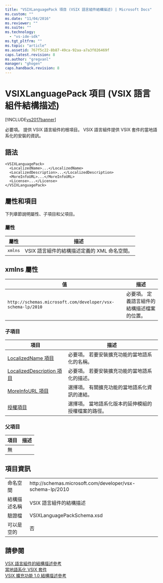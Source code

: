 ```yaml
---
title: "VSIXLanguagePack 項目 (VSIX 語言組件結構描述) | Microsoft Docs"
ms.custom: ""
ms.date: "11/04/2016"
ms.reviewer: ""
ms.suite: ""
ms.technology: 
  - "vs-ide-sdk"
ms.tgt_pltfrm: ""
ms.topic: "article"
ms.assetid: 767f5c22-8b87-49ca-92aa-a7a3f026469f
caps.latest.revision: 8
ms.author: "gregvanl"
manager: "ghogen"
caps.handback.revision: 8
---
```

# VSIXLanguagePack 項目 (VSIX 語言組件結構描述)
[!INCLUDE[vs2017banner](../code-quality/includes/vs2017banner.md)]

必要項。 提供 VSIX 語言組件的根項目。 VSIX 語言組件提供 VSIX 套件的當地語系化的安裝的資訊。  
  
## 語法  
  
```  
<VSIXLanguagePack>  
  <LocalizedName>...</LocalizedName>  
  <LocalizedDescription>...</LocalizedDescription>  
  <MoreInfoURL>...</MoreInfoURL>  
  <License>...</License>  
</VSIXLanguagePack>  
```  
  
## 屬性和項目  
 下列章節說明屬性、子項目和父項目。  
  
### 屬性  
  
|屬性|描述|  
|--------|--------|  
|`xmlns`|VSIX 語言組件的結構描述定義的 XML 命名空間。|  
  
## xmlns 屬性  
  
|值|描述|  
|-------|--------|  
|`http://schemas.microsoft.com/developer/vsx-schema-lp/2010`|必要項。 定義語言組件的結構描述檔案的位置。|  
  
### 子項目  
  
|項目|描述|  
|--------|--------|  
|[LocalizedName 項目](../extensibility/localizedname-element-vsix-language-pack-schema.md)|必要項。 若要安裝擴充功能的當地語系化的名稱。|  
|[LocalizedDescription 項目](../extensibility/localizeddescription-element-vsix-language-pack-schema.md)|必要項。 若要安裝擴充功能的當地語系化的描述。|  
|[MoreInfoURL 項目](../extensibility/moreinfourl-element-vsix-language-pack-schema.md)|選擇項。 有關擴充功能的當地語系化資訊的連結。|  
|[授權項目](../extensibility/license-element-vsix-language-pack-schema.md)|選擇項。 當地語系化版本的延伸模組的授權檔案的路徑。|  
  
### 父項目  
  
|項目|描述|  
|--------|--------|  
|無||  
  
## 項目資訊  
  
|||  
|-|-|  
|命名空間|http:\/\/schemas.microsoft.com\/developer\/vsx\-schema\-lp\/2010|  
|結構描述名稱|VSIX 語言組件的結構描述|  
|驗證檔|VSIXLanguagePackSchema.xsd|  
|可以是空的|否|  
  
## 請參閱  
 [VSX 語言組件的結構描述參考](../extensibility/vsx-language-pack-schema-reference.md)   
 [當地語系化 VSIX 套件](../extensibility/localizing-vsix-packages.md)   
 [VSIX 擴充功能 1.0 結構描述參考](http://msdn.microsoft.com/zh-tw/76e410ec-b1fb-4652-ac98-4a4c52e09a2b)